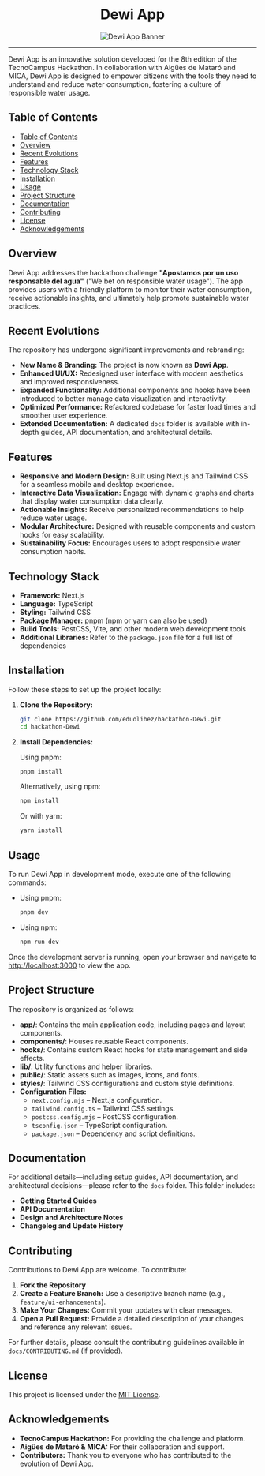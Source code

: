<div align="center">
  <h1>Dewi App</h1>
  <img src="/docs/img/banner.png" alt="Dewi App Banner">
</div>

---

Dewi App is an innovative solution developed for the 8th edition of the TecnoCampus Hackathon. In collaboration with Aigües de Mataró and MICA, Dewi App is designed to empower citizens with the tools they need to understand and reduce water consumption, fostering a culture of responsible water usage.

## Table of Contents

- [Table of Contents](#table-of-contents)
- [Overview](#overview)
- [Recent Evolutions](#recent-evolutions)
- [Features](#features)
- [Technology Stack](#technology-stack)
- [Installation](#installation)
- [Usage](#usage)
- [Project Structure](#project-structure)
- [Documentation](#documentation)
- [Contributing](#contributing)
- [License](#license)
- [Acknowledgements](#acknowledgements)

## Overview

Dewi App addresses the hackathon challenge **"Apostamos por un uso responsable del agua"** ("We bet on responsible water usage"). The app provides users with a friendly platform to monitor their water consumption, receive actionable insights, and ultimately help promote sustainable water practices.

## Recent Evolutions

The repository has undergone significant improvements and rebranding:
- **New Name & Branding:** The project is now known as **Dewi App**.
- **Enhanced UI/UX:** Redesigned user interface with modern aesthetics and improved responsiveness.
- **Expanded Functionality:** Additional components and hooks have been introduced to better manage data visualization and interactivity.
- **Optimized Performance:** Refactored codebase for faster load times and smoother user experience.
- **Extended Documentation:** A dedicated `docs` folder is available with in-depth guides, API documentation, and architectural details.

## Features

- **Responsive and Modern Design:** Built using Next.js and Tailwind CSS for a seamless mobile and desktop experience.
- **Interactive Data Visualization:** Engage with dynamic graphs and charts that display water consumption data clearly.
- **Actionable Insights:** Receive personalized recommendations to help reduce water usage.
- **Modular Architecture:** Designed with reusable components and custom hooks for easy scalability.
- **Sustainability Focus:** Encourages users to adopt responsible water consumption habits.

## Technology Stack

- **Framework:** Next.js
- **Language:** TypeScript
- **Styling:** Tailwind CSS
- **Package Manager:** pnpm (npm or yarn can also be used)
- **Build Tools:** PostCSS, Vite, and other modern web development tools
- **Additional Libraries:** Refer to the `package.json` file for a full list of dependencies

## Installation

Follow these steps to set up the project locally:

1. **Clone the Repository:**

   ```bash
   git clone https://github.com/eduolihez/hackathon-Dewi.git
   cd hackathon-Dewi
   ```

2. **Install Dependencies:**

   Using pnpm:
   ```bash
   pnpm install
   ```

   Alternatively, using npm:
   ```bash
   npm install
   ```

   Or with yarn:
   ```bash
   yarn install
   ```

## Usage

To run Dewi App in development mode, execute one of the following commands:

- Using pnpm:
  ```bash
  pnpm dev
  ```

- Using npm:
  ```bash
  npm run dev
  ```

Once the development server is running, open your browser and navigate to [http://localhost:3000](http://localhost:3000) to view the app.

## Project Structure

The repository is organized as follows:

- **app/**: Contains the main application code, including pages and layout components.
- **components/**: Houses reusable React components.
- **hooks/**: Contains custom React hooks for state management and side effects.
- **lib/**: Utility functions and helper libraries.
- **public/**: Static assets such as images, icons, and fonts.
- **styles/**: Tailwind CSS configurations and custom style definitions.
- **Configuration Files:**
  - `next.config.mjs` – Next.js configuration.
  - `tailwind.config.ts` – Tailwind CSS settings.
  - `postcss.config.mjs` – PostCSS configuration.
  - `tsconfig.json` – TypeScript configuration.
  - `package.json` – Dependency and script definitions.

## Documentation

For additional details—including setup guides, API documentation, and architectural decisions—please refer to the `docs` folder. This folder includes:
- **Getting Started Guides**
- **API Documentation**
- **Design and Architecture Notes**
- **Changelog and Update History**

## Contributing

Contributions to Dewi App are welcome. To contribute:

1. **Fork the Repository**
2. **Create a Feature Branch:** Use a descriptive branch name (e.g., `feature/ui-enhancements`).
3. **Make Your Changes:** Commit your updates with clear messages.
4. **Open a Pull Request:** Provide a detailed description of your changes and reference any relevant issues.

For further details, please consult the contributing guidelines available in `docs/CONTRIBUTING.md` (if provided).

## License

This project is licensed under the [MIT License](LICENSE).

## Acknowledgements

- **TecnoCampus Hackathon:** For providing the challenge and platform.
- **Aigües de Mataró & MICA:** For their collaboration and support.
- **Contributors:** Thank you to everyone who has contributed to the evolution of Dewi App.